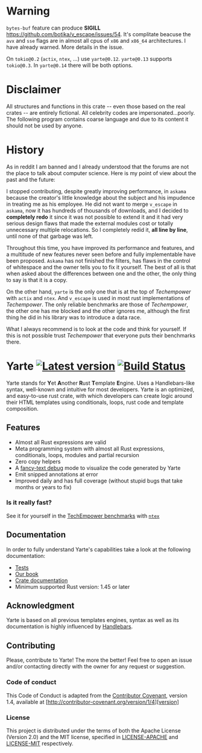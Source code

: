 # Warning

`bytes-buf` feature can produce **SIGILL** https://github.com/botika/v_escape/issues/54. It's complitate beacuse the `avx` and `sse` flags are in almost all cpus of `x86` and `x86_64` architectures. I have already warned. More details in the issue.

On `tokio@0.2` (`actix`, `ntex`, ...) use `yarte@0.12`. `yarte@0.13` supports `tokio@0.3`. In `yarte@0.14` there will be both options.
# Disclaimer
All structures and functions in this crate -- even those based on the real crates -- are entirely fictional. 
All celebrity codes are impersonated...poorly.
The following program contains coarse language and due to its content it should not be used by anyone.

# History
As in reddit I am banned and I already understood that the forums are not the place to talk about computer science. Here is my point of view about the past and the future:

I stopped contributing, despite greatly improving performance, in `askama` because the creator's little knowledge about the subject and his impudence in treating me as his employee. He did not want to merge `v_escape` in `askama`, now it has hundreds of thousands of downloads, and I decided to **completely redo** it since it was not possible to extend it and it had very serious design flaws that made the external modules cost or totally unnecessary multiple relocations. So I completely redid it, **all line by line**, until none of that garbage was left. 

Throughout this time, you have improved its performance and features, and a multitude of new features never seen before and fully implementable have been proposed. `Askama` has not finished the filters, has flaws in the control of whitespace and the owner tells you to fix it yourself. The best of all is that when asked about the differences between one and the other, the only thing to say is that it is a copy. 

On the other hand, `yarte` is the only one that is at the top of *Techempower* with `actix` and `ntex`. And `v_escape` is used in most rust implementations of *Techempower*. The only reliable benchmarks are those of *Techempower*, the other one has me blocked and the other ignores me, although the first thing he did in his library was to introduce a data race.

What I always recommend is to look at the code and think for yourself. If this is not possible trust *Techempower* that everyone puts their benchmarks there.

# Yarte [![Latest version](https://img.shields.io/crates/v/yarte.svg)](https://crates.io/crates/yarte) [![Build Status](https://travis-ci.org/botika/yarte.svg?branch=master)](https://travis-ci.org/botika/yarte)
Yarte stands for **Y**et **A**nother **R**ust **T**emplate **E**ngine. Uses a Handlebars-like syntax, 
well-known and intuitive for most developers. Yarte is an optimized, and easy-to-use 
rust crate, with which developers can create logic around their 
HTML templates using conditionals, loops, rust code and template composition. 

## Features
- Almost all Rust expressions are valid
- Meta programming system with almost all Rust expressions, conditionals, loops, modules and partial recursion
- Zero copy helpers
- A [fancy-text debug](https://asciinema.org/a/TQAodSQXevgHgO01vzC6vdo6v?autoplay=1) mode to visualize the code generated by Yarte
- Emit snipped annotations at error
- Improved daily and has full coverage (without stupid bugs that take months or years to fix)

### Is it really fast?
See it for yourself in the [TechEmpower benchmarks][bench] with [`ntex`][ntex] 

## Documentation
In order to  fully understand Yarte's capabilities take a look at the following documentation:
- [Tests](./yarte/tests)
- [Our book](https://yarte.netlify.com/)
- [Crate documentation](https://docs.rs/yarte/)
- Minimum supported Rust version: 1.45 or later

## Acknowledgment
Yarte is based on all previous templates engines, syntax as well as its documentation 
is highly influenced by [Handlebars][handlebars]. 

[bench]: https://tfb-status.techempower.com/
[handlebars]: https://handlebarsjs.com/
[ntex]: https://github.com/ntex-rs/ntex

## Contributing

Please, contribute to Yarte! The more the better! Feel free to open an issue and/or contacting directly with the 
owner for any request or suggestion.

### Code of conduct
This Code of Conduct is adapted from the [Contributor Covenant][homepage], version 1.4, available at [http://contributor-covenant.org/version/1/4][version]

[homepage]: http://contributor-covenant.org
[version]: http://contributor-covenant.org/version/1/4/

### License
This project is distributed under the terms of both the Apache License (Version 2.0) and the MIT license, specified in 
[LICENSE-APACHE](LICENSE-APACHE) and [LICENSE-MIT](LICENSE-MIT) respectively.
